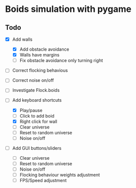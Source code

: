 # Boids simulation with pygame

## Todo

- [x] Add walls
  - [x] Add obstacle avoidance
  - [x] Walls have margins
  - [ ] Fix obstacle avoidance only turning right

- [ ] Correct flocking behavious

- [ ] Correct noise on/off
- [ ] Investigate Flock.boids

- [ ] Add keyboard shortcuts
  - [x] Play/pause
  - [ ] Click to add boid
  - [x] Right click for wall
  - [ ] Clear universe
  - [ ] Reset to random universe
  - [ ] Noise on/off

- [ ] Add GUI buttons/sliders
  - [ ] Clear universe
  - [ ] Reset to random universe
  - [ ] Noise on/off
  - [ ] Flocking behaviour weights adjustment
  - [ ] FPS/Speed adjustment